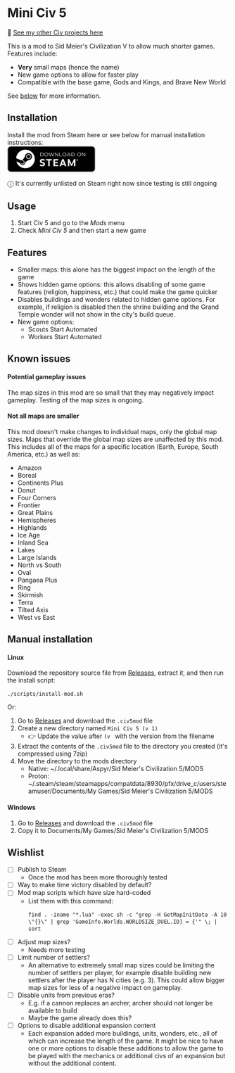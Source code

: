 # Mini Civ 5

📌 [See my other Civ projects here](https://github.com/search?q=user%3Abmaupin+topic%3Acivilization&type=Repositories)

This is a mod to Sid Meier's Civilization V to allow much shorter games. Features include:

- **Very** small maps (hence the name)
- New game options to allow for faster play
- Compatible with the base game, Gods and Kings, and Brave New World

See [below](#features) for more information.

## Installation

Install the mod from Steam here or see below for manual installation instructions:<br>
<a href="https://steamcommunity.com/sharedfiles/filedetails/?id=3489957747">
<img src="assets/steam-store-badge.webp" alt="Available on Steam" width="200px">
</a>

ⓘ It's currently unlisted on Steam right now since testing is still ongoing

## Usage

1. Start Civ 5 and go to the _Mods_ menu
1. Check _Mini Civ 5_ and then start a new game

## Features

- Smaller maps: this alone has the biggest impact on the length of the game
- Shows hidden game options: this allows disabling of some game features (religion, happiness, etc.) that could make the game quicker
- Disables buildings and wonders related to hidden game options. For example, if religion is disabled then the shrine building and the Grand Temple wonder will not show in the city's build queue.
- New game options:
  - Scouts Start Automated
  - Workers Start Automated

## Known issues

#### Potential gameplay issues

The map sizes in this mod are so small that they may negatively impact gameplay. Testing of the map sizes is ongoing.

#### Not all maps are smaller

This mod doesn't make changes to individual maps, only the global map sizes. Maps that override the global map sizes are unaffected by this mod. This includes all of the maps for a specific location (Earth, Europe, South America, etc.) as well as:

- Amazon
- Boreal
- Continents Plus
- Donut
- Four Corners
- Frontier
- Great Plains
- Hemispheres
- Highlands
- Ice Age
- Inland Sea
- Lakes
- Large Islands
- North vs South
- Oval
- Pangaea Plus
- Ring
- Skirmish
- Terra
- Tilted Axis
- West vs East

## Manual installation

#### Linux

Download the repository source file from [Releases](https://github.com/bmaupin/mini-civ-5/releases), extract it, and then run the install script:

```
./scripts/install-mod.sh
```

Or:

1. Go to [Releases](https://github.com/bmaupin/mini-civ-5/releases) and download the `.civ5mod` file
1. Create a new directory named `Mini Civ 5 (v 1)`
   - 👉 Update the value after `(v ` with the version from the filename
1. Extract the contents of the `.civ5mod` file to the directory you created (it's compressed using 7zip)
1. Move the directory to the mods directory
   - Native: ~/.local/share/Aspyr/Sid Meier's Civilization 5/MODS
   - Proton: ~/.steam/steam/steamapps/compatdata/8930/pfx/drive_c/users/steamuser/Documents/My Games/Sid Meier's Civilization 5/MODS

#### Windows

1. Go to [Releases](https://github.com/bmaupin/mini-civ-5/releases) and download the `.civ5mod` file
1. Copy it to Documents/My Games/Sid Meier's Civilization 5/MODS

## Wishlist

- [ ] Publish to Steam
  - Once the mod has been more thoroughly tested
- [ ] Way to make time victory disabled by default?
- [ ] Mod map scripts which have size hard-coded
  - List them with this command:
    ```
    find . -iname "*.lua" -exec sh -c "grep -H GetMapInitData -A 10 \"{}\" | grep 'GameInfo.Worlds.WORLDSIZE_DUEL.ID] = {'" \; | sort
    ```
- [ ] Adjust map sizes?
  - Needs more testing
- [ ] Limit number of settlers?
  - An alternative to extremely small map sizes could be limiting the number of settlers per player, for example disable building new settlers after the player has N cities (e.g. 3). This could allow bigger map sizes for less of a negative impact on gameplay.
- [ ] Disable units from previous eras?
  - E.g. if a cannon replaces an archer, archer should not longer be available to build
  - Maybe the game already does this?
- [ ] Options to disable additional expansion content
  - Each expansion added more buildings, units, wonders, etc., all of which can increase the length of the game. It might be nice to have one or more options to disable these additions to allow the game to be played with the mechanics or additional civs of an expansion but without the additional content.
